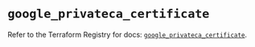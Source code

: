 # `google_privateca_certificate`

Refer to the Terraform Registry for docs: [`google_privateca_certificate`](https://registry.terraform.io/providers/hashicorp/google-beta/6.47.0/docs/resources/google_privateca_certificate).
